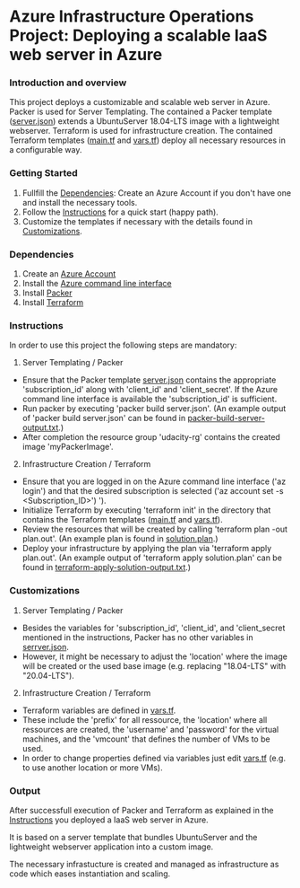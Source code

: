 # Azure Infrastructure Operations Project: Deploying a scalable IaaS web server in Azure

### Introduction and overview
This project deploys a customizable and scalable web server in Azure. 
Packer is used for Server Templating. The contained a Packer template ([server.json](server.json)) extends a UbuntuServer 18.04-LTS image with a lightweight webserver. 
Terraform is used for infrastructure creation. The contained Terraform templates ([main.tf](main.tf) and [vars.tf](vars.tf)) deploy all necessary resources in a configurable way.

### Getting Started
1. Fullfill the [Dependencies](#dependencies): Create an Azure Account if you don't have one and install the necessary tools.
2. Follow the [Instructions](#instructions) for a quick start (happy path).
3. Customize the templates if necessary with the details found in [Customizations](#customizations).

### Dependencies
1. Create an [Azure Account](https://portal.azure.com) 
2. Install the [Azure command line interface](https://docs.microsoft.com/en-us/cli/azure/install-azure-cli?view=azure-cli-latest)
3. Install [Packer](https://www.packer.io/downloads)
4. Install [Terraform](https://www.terraform.io/downloads.html)

### Instructions
In order to use this project the following steps are mandatory:
1. Server Templating / Packer
* Ensure that the Packer template [server.json](server.json) contains the appropriate 'subscription_id' along with 'client_id' and 'client_secret'. If the Azure command line interface is available the 'subscription_id' is sufficient.
* Run packer by executing 'packer build server.json'. (An example output of 'packer build server.json' can be found in [packer-build-server-output.txt](packer-build-server-output.txt).)
* After completion the resource group 'udacity-rg' contains the created image 'myPackerImage'.

2. Infrastructure Creation / Terraform
* Ensure that you are logged in on the Azure command line interface ('az login') and that the desired subscription is selected ('az account set -s <Subscription_ID>')
').
* Initialize Terraform by executing 'terraform init' in the directory that contains the Terraform templates ([main.tf](main.tf) and [vars.tf](vars.tf)).
* Review the resources that will be created by calling 'terraform plan -out plan.out'. (An example plan is found in [solution.plan](solution.plan).)
* Deploy your infrastructure by applying the plan via 'terraform apply plan.out'. (An example output of 'terraform apply solution.plan' can be found in [terraform-apply-solution-output.txt](terraform-apply-solution-output.txt).)

### Customizations
1. Server Templating / Packer
* Besides the variables for 'subscription_id', 'client_id', and 'client_secret mentioned in the instructions, Packer has no other variables in [serrver.json](server.json).
* However, it might be necessary to adjust the 'location' where the image will be created or the used base image (e.g. replacing "18.04-LTS" with "20.04-LTS").

2. Infrastructure Creation / Terraform
* Terraform variables are defined in [vars.tf](vars.tf).
* These include the 'prefix' for all ressource, the 'location' where all ressources are created, the 'username' and 'password' for the virtual machines, and the 'vmcount' that defines the number of VMs to be used.
* In order to change properties defined via variables just edit [vars.tf](vars.tf) (e.g. to use another location or more VMs).


### Output
After successfull execution of Packer and Terraform as explained in the [Instructions](#instructions) you deployed a IaaS web server in Azure.

It is based on a server template that bundles UbuntuServer and the lightweight webserver application into a custom image.

The necessary infrastucture is created and managed as infrastructure as code which eases instantiation and scaling.